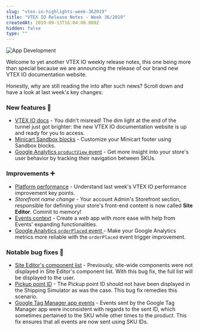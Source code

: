 ```yaml
---
slug: "vtex-io-highlights-week-362019"
title: "VTEX IO Release Notes - Week 36/2019"
createdAt: 2019-09-13T16:04:00.000Z
hidden: false
type: ""
---
```


![App Development](https://img.shields.io/badge/-App%20Development-blue)

Welcome to yet another VTEX IO weekly release notes, this one being more than special because we are announcing the release of our brand new VTEX IO documentation website.

Honestly, why are still reading the into after such news? Scroll down and have a look at last week's key changes:

### New features 🚀

- [VTEX IO docs](https://github.com/vtex-apps/release-notes/blob/master/docs/2019-week-36/vtex-io-docs.md) - You didn't misread! The dim light at the end of the tunnel just got brighter: the new VTEX IO documentation website is up and ready for you to access.
- [Minicart Sandbox blocks](https://github.com/vtex-apps/release-notes/blob/master/docs/2019-week-36/minicart-sandbox-blocks.md) - Customize your Minicart footer using Sandbox blocks.
- [Google Analytics `productView` event](https://github.com/vtex-apps/release-notes/blob/master/docs/2019-week-36/google-analytics-productview-event.md) - Get more insight into your store's user behavior by tracking their navigation between SKUs.

### Improvements ➕

- [Platform performance](https://github.com/vtex-apps/release-notes/blob/master/docs/2019-week-36/platform-performance.md) - Understand last week's VTEX IO performance improvement key points.
- _Storefront name change_ - Your account Admin's Storefront section, responsible for defining your store's front-end content is now called **Site Editor**. Commit to memory!
- [Events context](https://github.com/vtex-apps/release-notes/blob/master/docs/2019-week-36/events-context.md) - Create a web app with more ease with help from Events' expanding functionalities.
- [Google Analytics `orderPlaced` event ](https://github.com/vtex-apps/release-notes/blob/master/docs/2019-week-36/google-analytics-orderplaced-event.md) - Make your Google Analytics metrics more reliable with the `orderPlaced` event trigger improvement.

### Notable bug fixes 🐛

- [Site Editor's component list](https://github.com/vtex-apps/admin-pages/pull/268) - Previously, site-wide components were not displayed in Site Editor's component list. With this bug fix, the full list will be displayed to the user.
- [Pickup point ID](https://github.com/vtex-apps/store-components/pull/577) - The Pickup point ID should not have been displayed in the Shipping Simulator as was the case. This bug fix remedies this scenario.
- [Google Tag Manager app events](https://github.com/vtex-apps/google-tag-manager/pull/25) - Events sent by the Google Tag Manager app were inconsistent with regards to the sent ID, which sometimes pertained to the SKU while other times to the product. This fix ensures that all events are now sent using SKU IDs.